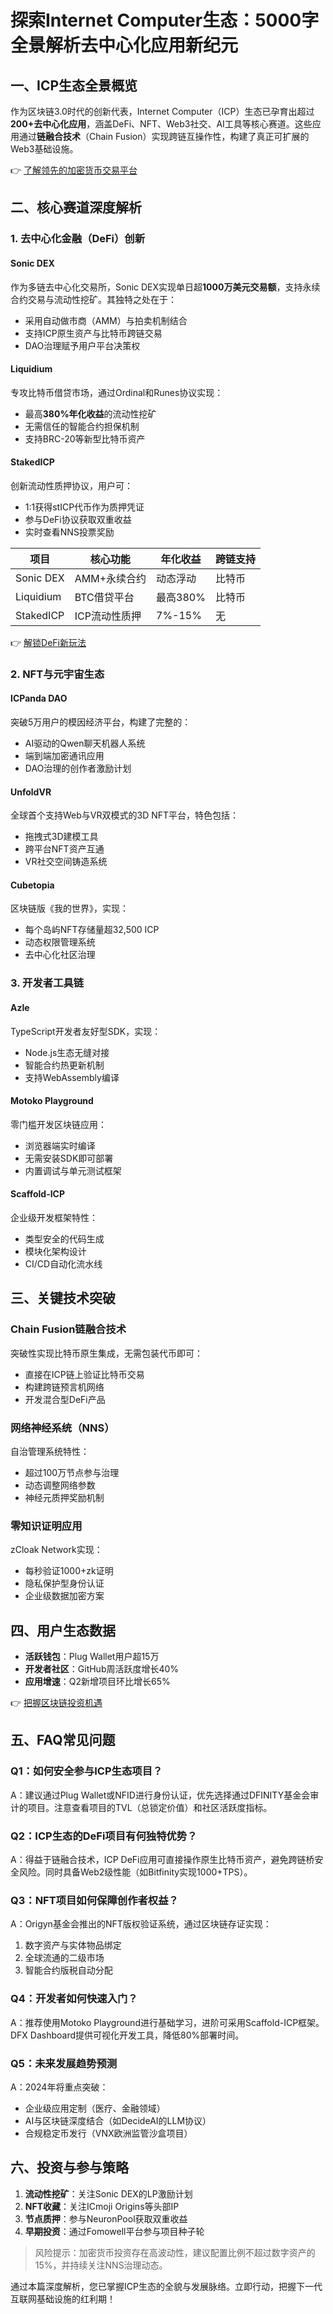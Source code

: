 # 探索Internet Computer生态：5000字全景解析去中心化应用新纪元  

## 一、ICP生态全景概览  
作为区块链3.0时代的创新代表，Internet Computer（ICP）生态已孕育出超过**200+去中心化应用**，涵盖DeFi、NFT、Web3社交、AI工具等核心赛道。这些应用通过**链融合技术**（Chain Fusion）实现跨链互操作性，构建了真正可扩展的Web3基础设施。  

👉 [了解领先的加密货币交易平台](https://bit.ly/okx_welcome)  

## 二、核心赛道深度解析  

### 1. 去中心化金融（DeFi）创新  
#### **Sonic DEX**  
作为多链去中心化交易所，Sonic DEX实现单日超**1000万美元交易额**，支持永续合约交易与流动性挖矿。其独特之处在于：  
- 采用自动做市商（AMM）与拍卖机制结合  
- 支持ICP原生资产与比特币跨链交易  
- DAO治理赋予用户平台决策权  

#### **Liquidium**  
专攻比特币借贷市场，通过Ordinal和Runes协议实现：  
- 最高**380%年化收益**的流动性挖矿  
- 无需信任的智能合约担保机制  
- 支持BRC-20等新型比特币资产  

#### **StakedICP**  
创新流动性质押协议，用户可：  
- 1:1获得stICP代币作为质押凭证  
- 参与DeFi协议获取双重收益  
- 实时查看NNS投票奖励  

| 项目       | 核心功能               | 年化收益 | 跨链支持 |
|------------|------------------------|----------|----------|
| Sonic DEX  | AMM+永续合约           | 动态浮动 | 比特币   |
| Liquidium  | BTC借贷平台            | 最高380% | 比特币   |
| StakedICP  | ICP流动性质押          | 7%-15%   | 无       |

👉 [解锁DeFi新玩法](https://bit.ly/okx_welcome)  

### 2. NFT与元宇宙生态  
#### **ICPanda DAO**  
突破5万用户的模因经济平台，构建了完整的：  
- AI驱动的Qwen聊天机器人系统  
- 端到端加密通讯应用  
- DAO治理的创作者激励计划  

#### **UnfoldVR**  
全球首个支持Web与VR双模式的3D NFT平台，特色包括：  
- 拖拽式3D建模工具  
- 跨平台NFT资产互通  
- VR社交空间铸造系统  

#### **Cubetopia**  
区块链版《我的世界》，实现：  
- 每个岛屿NFT存储量超32,500 ICP  
- 动态权限管理系统  
- 去中心化社区治理  

### 3. 开发者工具链  
#### **Azle**  
TypeScript开发者友好型SDK，实现：  
- Node.js生态无缝对接  
- 智能合约热更新机制  
- 支持WebAssembly编译  

#### **Motoko Playground**  
零门槛开发区块链应用：  
- 浏览器端实时编译  
- 无需安装SDK即可部署  
- 内置调试与单元测试框架  

#### **Scaffold-ICP**  
企业级开发框架特性：  
- 类型安全的代码生成  
- 模块化架构设计  
- CI/CD自动化流水线  

## 三、关键技术突破  

### Chain Fusion链融合技术  
突破性实现比特币原生集成，无需包装代币即可：  
- 直接在ICP链上验证比特币交易  
- 构建跨链预言机网络  
- 开发混合型DeFi产品  

### 网络神经系统（NNS）  
自治管理系统特性：  
- 超过100万节点参与治理  
- 动态调整网络参数  
- 神经元质押奖励机制  

### 零知识证明应用  
zCloak Network实现：  
- 每秒验证1000+zk证明  
- 隐私保护型身份认证  
- 企业级数据加密方案  

## 四、用户生态数据  
- **活跃钱包**：Plug Wallet用户超15万  
- **开发者社区**：GitHub周活跃度增长40%  
- **应用增速**：Q2新增项目环比增长65%  

👉 [把握区块链投资机遇](https://bit.ly/okx_welcome)  

## 五、FAQ常见问题  

### Q1：如何安全参与ICP生态项目？  
A：建议通过Plug Wallet或NFID进行身份认证，优先选择通过DFINITY基金会审计的项目。注意查看项目的TVL（总锁定价值）和社区活跃度指标。  

### Q2：ICP生态的DeFi项目有何独特优势？  
A：得益于链融合技术，ICP DeFi应用可直接操作原生比特币资产，避免跨链桥安全风险。同时具备Web2级性能（如Bitfinity实现1000+TPS）。  

### Q3：NFT项目如何保障创作者权益？  
A：Origyn基金会推出的NFT版权验证系统，通过区块链存证实现：  
1. 数字资产与实体物品绑定  
2. 全球流通的二级市场  
3. 智能合约版税自动分配  

### Q4：开发者如何快速入门？  
A：推荐使用Motoko Playground进行基础学习，进阶可采用Scaffold-ICP框架。DFX Dashboard提供可视化开发工具，降低80%部署时间。  

### Q5：未来发展趋势预测  
A：2024年将重点突破：  
- 企业级应用定制（医疗、金融领域）  
- AI与区块链深度结合（如DecideAI的LLM协议）  
- 合规稳定币发行（VNX欧洲监管沙盒项目）  

## 六、投资与参与策略  
1. **流动性挖矿**：关注Sonic DEX的LP激励计划  
2. **NFT收藏**：关注ICmoji Origins等头部IP  
3. **节点质押**：参与NeuronPool获取双重收益  
4. **早期投资**：通过Fomowell平台参与项目种子轮  

> 风险提示：加密货币投资存在高波动性，建议配置比例不超过数字资产的15%，并持续关注NNS治理动态。  

通过本篇深度解析，您已掌握ICP生态的全貌与发展脉络。立即行动，把握下一代互联网基础设施的红利期！
